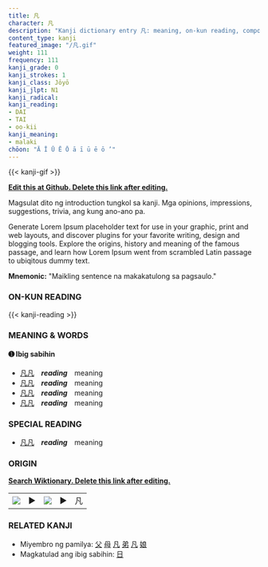 ```yaml
---
title: 凡
character: 凡
description: "Kanji dictionary entry 凡: meaning, on-kun reading, compounds, origin, related kanji"
content_type: kanji
featured_image: "/凡.gif"
weight: 111
frequency: 111
kanji_grade: 0
kanji_strokes: 1
kanji_class: Jōyō
kanji_jlpt: N1
kanji_radical: 
kanji_reading: 
- DAI
- TAI
- oo-kii
kanji_meaning:
- malaki
chōon: "Ā Ī Ū Ē Ō ā ī ū ē ō ’"
---
```

[//]: # (Don't edit the line below. Kanji animated GIF code is automatically generated.)
{{< kanji-gif >}}

[//]: # (Edit below this line.)

**[Edit this at Github. Delete this link after editing.](https://github.com/tim0g/tim/tree/main/content/kanji/凡/index.md)**

Magsulat dito ng introduction tungkol sa kanji. Mga opinions, impressions, suggestions, trivia, ang kung ano-ano pa.

Generate Lorem Ipsum placeholder text for use in your graphic, print and web layouts, and discover plugins for your favorite writing, design and blogging tools. Explore the origins, history and meaning of the famous passage, and learn how Lorem Ipsum went from scrambled Latin passage to ubiqitous dummy text.
 
**Mnemonic:** "Maikling sentence na makakatulong sa pagsaulo."

### ON-KUN READING

[//]: # (Don't edit the line below. ON-KUN READING code is automatically generated.)
{{< kanji-reading >}}

### MEANING & WORDS

#### ➊ **Ibig sabihin**
  - [凡](../凡)[凡](../凡)　***reading***　meaning
  - [凡](../凡)[凡](../凡)　***reading***　meaning
  - [凡](../凡)[凡](../凡)　***reading***　meaning
  - [凡](../凡)[凡](../凡)　***reading***　meaning

### SPECIAL READING
  - [凡](../凡)[凡](../凡)　***reading***　meaning

### ORIGIN

**[Search Wiktionary. Delete this link after editing.](https://wiktionary.org/wiki/凡)**
<table class="kanji-table"><tr><td>
<img src="60px-凡-bronze.svg.png">
</td><td>▶</td><td>
<img src="60px-凡-oracle.svg.png">
</td><td>▶</td>
<td class="kanji-origin">凡</td>
</tr></table>

### RELATED KANJI
- Miyembro ng pamilya: [父](../父) [母](../母) [凡](../凡) [弟](../弟) [凡](../凡) [娘](../娘)
- Magkatulad ang ibig sabihin: [日](../日)

